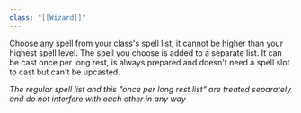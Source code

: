 ```yaml
---
class: "[[Wizard]]"
---
```

Choose any spell from your class's spell list, it cannot be higher than your highest spell level. The spell you choose is added to a separate list. It can be cast once per long rest, is always prepared and doesn't need a spell slot to cast but can't be upcasted.

*The regular spell list and this "once per long rest list" are treated separately and do not interfere with each other in any way*